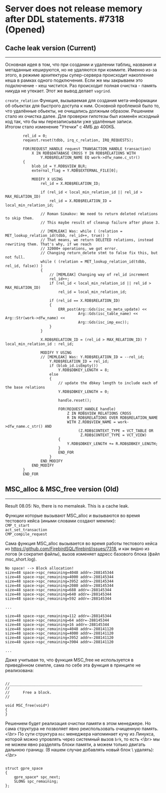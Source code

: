 # Server does not release memory after DDL statements. #7318 (Opened)
## Cache leak version (Current)
------------------------------

Основная идея в том, что при создании и удалении таблиц, названия и метаданные кешируются, но не удаляются при коммите. 
Именно из-за этого, в режиме архитектуры супер-сервера происходит накопление кеша в рамках одного подключения. Если же мы
закрываем это подключение - кеш чистится. Раз происходит полная очистка - память никуда не утекает. Этот же вывод делает
`vagrind`. </br>

`create_relation` Функция, вызываемая для создания мета-информации об обьектах для быстрого доступа к ним. Основной
проблемой было то, что удалённые обьекты, не очищались должным образом. Решением стало их очистка далее. Для проверки гипотезы
был изменён исходный код так, что бы мы перезаписывали уже удалённые записи. </br>
Итогом стало изменение "Утечки" с 4МБ до 400КБ.
```
		rel_id = 0;
		request.reset(tdbb, irq_c_relation, IRQ_REQUESTS);

		FOR(REQUEST_HANDLE request TRANSACTION_HANDLE transaction)
			X IN RDB$DATABASE CROSS Y IN RDB$RELATIONS WITH
				Y.RDB$RELATION_NAME EQ work->dfw_name.c_str()
		{
			blob_id = Y.RDB$VIEW_BLR;
			external_flag = Y.RDB$EXTERNAL_FILE[0];

			MODIFY X USING
				rel_id = X.RDB$RELATION_ID;

				if (rel_id < local_min_relation_id || rel_id > MAX_RELATION_ID)
					rel_id = X.RDB$RELATION_ID = local_min_relation_id;

				// Roman Simakov: We need to return deleted relations to skip them.
				// This maybe result of cleanup failure after phase 3.

				// [MEMLEAK] Was: while ( (relation = MET_lookup_relation_id(tdbb, rel_id++, true)) )
				// That means, we return DELETED relations, instead rewriting them. That's why, if we reach
				// 32000+ operations, we got error.
				// Changing return_delete stmt to false fix this, but not full.
				while ( (relation = MET_lookup_relation_id(tdbb, rel_id, false)) )
				{
					// [MEMLEAK] Changing way of rel_id increment
					rel_id++;
					if (rel_id < local_min_relation_id || rel_id > MAX_RELATION_ID)
						rel_id = local_min_relation_id;

					if (rel_id == X.RDB$RELATION_ID)
					{
						ERR_post(Arg::Gds(isc_no_meta_update) <<
								 Arg::Gds(isc_table_name) << Arg::Str(work->dfw_name) <<
								 Arg::Gds(isc_imp_exc));
					}
				}

				X.RDB$RELATION_ID = (rel_id > MAX_RELATION_ID) ? local_min_relation_id : rel_id;

				MODIFY Y USING
				// [MEMLEAK] Was: Y.RDB$RELATION_ID = --rel_id;
					Y.RDB$RELATION_ID = rel_id;
					if (blob_id.isEmpty())
						Y.RDB$DBKEY_LENGTH = 8;
					else
					{
						// update the dbkey length to include each of the base relations
						Y.RDB$DBKEY_LENGTH = 0;

						handle.reset();

						FOR(REQUEST_HANDLE handle)
							Z IN RDB$VIEW_RELATIONS CROSS
							R IN RDB$RELATIONS OVER RDB$RELATION_NAME
							WITH Z.RDB$VIEW_NAME = work->dfw_name.c_str() AND
								 (Z.RDB$CONTEXT_TYPE = VCT_TABLE OR
								  Z.RDB$CONTEXT_TYPE = VCT_VIEW)
						{
							Y.RDB$DBKEY_LENGTH += R.RDB$DBKEY_LENGTH;
						}
						END_FOR
					}
				END_MODIFY
			END_MODIFY
		}
		END_FOR
```


## MSC_alloc & MSC_free version (Old)
------------------------------

Result 08.05: No, there is no memaleak. This is a cache leak. </br>

Функции которые вызывают MSC_alloc и вызываются во время тестового кейса (иными словами создают мемлик): </br>
`CMP_t_start` </br>
`act_set_transaction` </br>
`CMP_compile_request` </br>

Сама функция MSC_alloc вызывается во время работы тестового кейса из https://github.com/FirebirdSQL/firebird/issues/7318, и как видно из логов (я сократил файлы), вызов изменяет адресс базового блока (файл msc_short.log).

```
No space! --> Block allocation!
size=48 space->spc_remaining=4048 addr=-288145344
size=48 space->spc_remaining=4000 addr=-288145344
size=48 space->spc_remaining=3952 addr=-288145344
size=48 space->spc_remaining=2080 addr=-288145344
size=48 space->spc_remaining=688 addr=-288145344
size=48 space->spc_remaining=640 addr=-288145344
size=48 space->spc_remaining=592 addr=-288145344

...

size=48 space->spc_remaining=112 addr=-288145344
size=48 space->spc_remaining=64 addr=-288145344
size=48 space->spc_remaining=16 addr=-288145344
size=48 space->spc_remaining=4048 addr=-288141120
size=48 space->spc_remaining=4000 addr=-288141120
size=48 space->spc_remaining=3952 addr=-288141120
size=48 space->spc_remaining=3904 addr=-288141120

...

```

Даже учитывая то, что функция MSC_free не используется в приведённом семпле, сама по себе эта функция в принципе не реализована:

```

//____________________________________________________________
//
//		Free a block.
//

void MSC_free(void*)
{
}

```

Решением будет реализация очистки памяти в этом менеджере. Но сама структура не позволяет явно реиспользовать очищенную память. <\br>
По сути структура `msc` менеджера напоминает кучу из Линукса, которой можно упровлять через системный вызов `brk`, то есть <\br>
мы не можем явно разделять блоки памяти, а можем только двигать дальнюю границу. (В нашем случае добавлять новый блок \ удалять): <\br>

```

struct gpre_space
{
	gpre_space* spc_next;
	SLONG spc_remaining;
};

```

